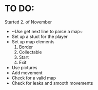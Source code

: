 # TO DO:
Started 2. of November
- ~Use get next line to parce a map~
- Set up a stuct for the player
- Set up map elements
	1. Border
	2. Collectable
	3. Start
	4. Exit
- Use pictures
- Add movement
- Check for a valid map
- Check for leaks and smooth movements
